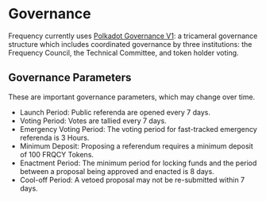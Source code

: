 # Governance

Frequency currently uses [Polkadot Governance V1](https://wiki.polkadot.network/docs/learn-governance): a tricameral governance structure which includes coordinated governance by three institutions: the Frequency Council, the Technical Committee, and token holder voting.

## Governance Parameters

These are important governance parameters, which may change over time.

- Launch Period: Public referenda are opened every 7 days.
- Voting Period: Votes are tallied every 7 days.
- Emergency Voting Period: The voting period for fast-tracked emergency referenda is 3 Hours.
- Minimum Deposit: Proposing a referendum requires a minimum deposit of 100 FRQCY Tokens.
- Enactment Period: The minimum period for locking funds and the period between a proposal being approved and enacted is 8 days.
- Cool-off Period: A vetoed proposal may not be re-submitted within 7 days.
